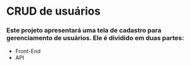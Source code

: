 # CRUD de usuários

### Este projeto apresentará uma tela de cadastro para gerenciamento de usuários. Ele é dividido em duas partes:

* Front-End
* API
